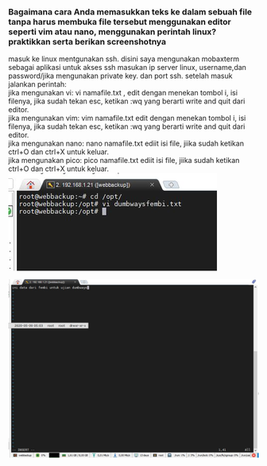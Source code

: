 ### Bagaimana cara Anda memasukkan teks ke dalam sebuah file tanpa harus membuka file tersebut menggunakan editor seperti vim atau nano, menggunakan perintah linux? praktikkan serta berikan screenshotnya

masuk ke linux mentgunakan ssh. disini saya mengunakan mobaxterm sebagai aplikasi  untuk akses ssh
masukan ip server linux, username,dan password/jika mengunakan private key. dan port ssh.
setelah masuk jalankan perintah:\
jika mengunakan vi: vi namafile.txt , edit dengan menekan tombol i, isi filenya, jika sudah tekan esc, ketikan :wq yang berarti write and quit dari editor.\
jika mengunakan vim: vim namafile.txt edit dengan menekan tombol i, isi filenya, jika sudah tekan esc, ketikan :wq yang berarti write and quit dari editor.\
jika mengunakan nano: nano namafile.txt ediit isi file, jiika sudah ketikan ctrl+O dan ctrl+X untuk keluar.\
jika mengunakan pico: pico namafile.txt ediit isi file, jiika sudah ketikan ctrl+O dan ctrl+X untuk keluar.
![perintah edit file.JPG](https://github.com/fembi/dumbway-fembi-isnanto/blob/main/gambar/perintah%20edit%20file.JPG?raw=true)

![enter image description here](https://raw.githubusercontent.com/fembi/dumbway-fembi-isnanto/main/gambar/editor%20vi%20tambah%20text.JPG)
